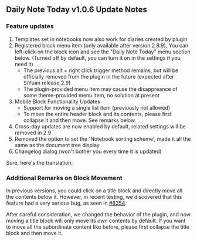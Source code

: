 ## Daily Note Today v1.0.6 Update Notes

### Feature updates

1. Templates set in notebooks now also work for diaries created by plugin
2. Registered block menu item (only available after version 2.8.9), You can left-click on the block icon and see the "Daily Note Today" menu section below. (Turned off by default, you can turn it on in the settings if you need it)
    * The previous alt + right click trigger method remains, but will be officially removed from the plugin in the future (expected after SiYuan release 2.9)
    * The plugin-provided menu item may cause the disappreance of some theme-provided menu item, no solution at present
3. Mobile Block Functionality Updates
    * Support for moving a single list item (previously not allowed)
    * To move the entire header block and its contents, please first collapse it and then move. See remarks below.
4. Cross-day updates are now enabled by default, related settings will be removed in 2.9
5. Removed the option to set the 'Notebook sorting scheme', made it all the same as the document tree display
6. Changelog dialog (won't bother you every time it is updated)

Sure, here's the translation:

### Additional Remarks on Block Movement

In previous versions, you could click on a title block and directly move all the contents below it. However, in recent testing, we discovered that this feature had a very serious bug, as seen in [#8354](https://github.com/siyuan-note/siyuan/issues/8354).

After careful consideration, we changed the behavior of the plugin, and now moving a title block will only move its own contents by default. If you want to move all the subordinate content like before, please first collapse the title block and then move it.
